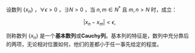 设数列 $\{x_n\}$ ，$\forall \epsilon \gt 0$ ，$\exists N > 0$ ，当 $n,m\in N^*$ 且 $m,n \gt N$ 时，成立：

$$
\lvert x_n - x_m \rvert \lt \epsilon ,
$$

则称数列 $\{x_n\}$ 是一个**基本数列**或**Cauchy列**。基本列的特征是，数列中充分靠后的两项，无论相对位置如何，他们的差都小于任一事先给定的程度。

